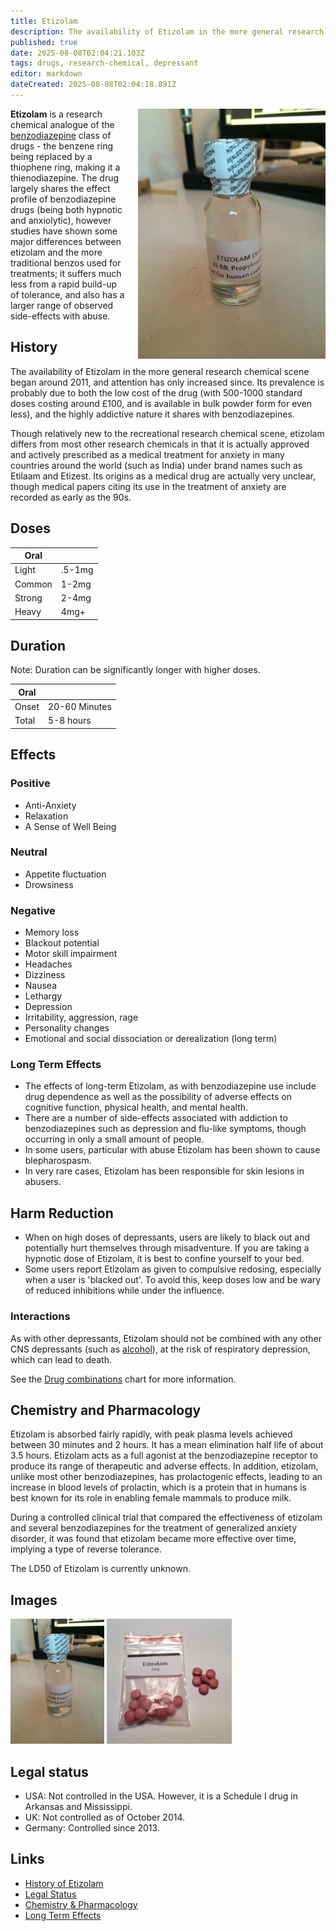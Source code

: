 ```yaml
---
title: Etizolam
description: The availability of Etizolam in the more general research chemical scene began around 2011, and attention has only increased since.
published: true
date: 2025-08-08T02:04:21.103Z
tags: drugs, research-chemical, depressant
editor: markdown
dateCreated: 2025-08-08T02:04:18.891Z
---
```


<img src="etizolam.jpg" width="300" alt="Sealed vial of etizolam dissolved in propylene glycol." style="float: right; margin-left: 20px;">

**Etizolam** is a research chemical analogue of the [benzodiazepine](/en/benzodiazepines) class of drugs - the benzene ring being replaced by a thiophene ring, making it a thienodiazepine. The drug largely shares the effect profile of benzodiazepine drugs (being both hypnotic and anxiolytic), however studies have shown some major differences between etizolam and the more traditional benzos used for treatments; it suffers much less from a rapid build-up of tolerance, and also has a larger range of observed side-effects with abuse.

## History

The availability of Etizolam in the more general research chemical scene began around 2011, and attention has only increased since. Its prevalence is probably due to both the low cost of the drug (with 500-1000 standard doses costing around £100, and is available in bulk powder form for even less), and the highly addictive nature it shares with benzodiazepines.

Though relatively new to the recreational research chemical scene, etizolam differs from most other research chemicals in that it is actually approved and actively prescribed as a medical treatment for anxiety in many countries around the world (such as India) under brand names such as Etilaam and Etizest. Its origins as a medical drug are actually very unclear, though medical papers citing its use in the treatment of anxiety are recorded as early as the 90s.

## Doses

| Oral | |
|------|---|
| Light | .5-1mg |
| Common | 1-2mg |
| Strong | 2-4mg |
| Heavy | 4mg+ |

## Duration

Note: Duration can be significantly longer with higher doses.

| Oral | |
|------|---|
| Onset | 20-60 Minutes |
| Total | 5-8 hours |

## Effects

### Positive

* Anti-Anxiety
* Relaxation
* A Sense of Well Being

### Neutral

* Appetite fluctuation
* Drowsiness

### Negative

* Memory loss
* Blackout potential
* Motor skill impairment
* Headaches
* Dizziness
* Nausea
* Lethargy
* Depression
* Irritability, aggression, rage
* Personality changes
* Emotional and social dissociation or derealization (long term)

### Long Term Effects

* The effects of long-term Etizolam, as with benzodiazepine use include drug dependence as well as the possibility of adverse effects on cognitive function, physical health, and mental health.
* There are a number of side-effects associated with addiction to benzodiazepines such as depression and flu-like symptoms, though occurring in only a small amount of people.
* In some users, particular with abuse Etizolam has been shown to cause blepharospasm.
* In very rare cases, Etizolam has been responsible for skin lesions in abusers.

## Harm Reduction

* When on high doses of depressants, users are likely to black out and potentially hurt themselves through misadventure. If you are taking a hypnotic dose of Etizolam, it is best to confine yourself to your bed.
* Some users report Etizolam as given to compulsive redosing, especially when a user is 'blacked out'. To avoid this, keep doses low and be wary of reduced inhibitions while under the influence.

### Interactions

As with other depressants, Etizolam should not be combined with any other CNS depressants (such as [alcohol](/en/alcohol)), at the risk of respiratory depression, which can lead to death.

See the [Drug combinations](/en/drug-combinations) chart for more information.

## Chemistry and Pharmacology

Etizolam is absorbed fairly rapidly, with peak plasma levels achieved between 30 minutes and 2 hours. It has a mean elimination half life of about 3.5 hours. Etizolam acts as a full agonist at the benzodiazepine receptor to produce its range of therapeutic and adverse effects. In addition, etizolam, unlike most other benzodiazepines, has prolactogenic effects, leading to an increase in blood levels of prolactin, which is a protein that in humans is best known for its role in enabling female mammals to produce milk.

During a controlled clinical trial that compared the effectiveness of etizolam and several benzodiazepines for the treatment of generalized anxiety disorder, it was found that etizolam became more effective over time, implying a type of reverse tolerance.

The LD50 of Etizolam is currently unknown.

## Images

<img src="etizolam.jpg" height="200" alt="Etizolam solution">
<img src="etizolam2.jpg" height="200" alt="Etizolam tablets">

## Legal status

* USA: Not controlled in the USA. However, it is a Schedule I drug in Arkansas and Mississippi.
* UK: Not controlled as of October 2014.
* Germany: Controlled since 2013.

## Links

* [History of Etizolam](http://tripsit.me/history-of-etizolam)
* [Legal Status](https://www.erowid.org/pharms/etizolam/etizolam_law.shtml)
* [Chemistry & Pharmacology](http://www.ncbi.nlm.nih.gov/pubmed/16107249)
* [Long Term Effects](http://en.wikipedia.org/wiki/Effects_of_long-term_benzodiazepine_use)